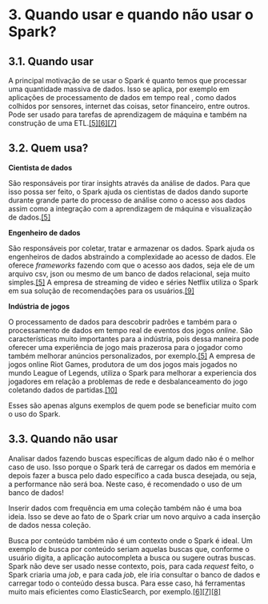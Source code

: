 # 3. Quando usar e quando não usar o Spark?

## 3.1. Quando usar
A principal motivação de se usar o Spark é quanto temos que processar uma quantidade massiva de dados. Isso se aplica, por exemplo em aplicações de processamento de dados em tempo real , como dados colhidos por sensores, internet das coisas, setor financeiro, entre outros. Pode ser usado para tarefas de aprendizagem de máquina e também na construção de uma ETL.[[5]](https://www.toptal.com/spark/introduction-to-apache-spark)[[6]](https://blog.knoldus.com/do-you-really-need-spark-think-again/)[[7]](https://towardsdatascience.com/the-what-why-and-when-of-apache-spark-6c27abc19527)

## 3.2. Quem usa?

**Cientista de dados**

São responsáveis por tirar insights através da análise de dados. Para que isso possa ser feito, o Spark ajuda os cientistas de dados dando suporte durante grande parte do processo de análise como o acesso aos dados assim como a integração com a aprendizagem de máquina e visualização de dados.[[5]](https://www.toptal.com/spark/introduction-to-apache-spark)

**Engenheiro de dados**

São responsáveis por coletar, tratar e armazenar os dados. Spark ajuda os engenheiros de dados abstraindo a complexidade ao acesso de dados. Ele oferece *frameworks* fazendo com que o acesso aos dados, seja ele de um arquivo csv, json ou mesmo de um banco de dados relacional, seja muito simples.[[5]](https://www.toptal.com/spark/introduction-to-apache-spark)
A empresa de streaming de video e séries Netflix utiliza o Spark em sua solução de recomendações para os usuários.[[9]](https://netflixtechblog.com/netflix-at-spark-ai-summit-2018-5304749ed7fa)

**Indústria de jogos**

O processamento de dados para descobrir padrões e também para o processamento de dados em tempo real de eventos dos jogos *online*. São características muito importantes para a indústria, pois dessa maneira pode oferecer uma experiência de jogo mais prazerosa para o jogador como também melhorar anúncios personalizados, por exemplo.[[5]](https://www.toptal.com/spark/introduction-to-apache-spark)
A empresa de jogos online Riot Games, produtora de um dos jogos mais jogados no mundo League of Legends, utiliza o Spark para melhorar a experiencia dos jogadores em relação a problemas de rede e desbalanceamento do jogo coletando dados de partidas.[[10]](https://pt.slideshare.net/SparkSummit/video-games-at-scale-improving-the-gaming-experience-with-apache-spark)


Esses são apenas alguns exemplos de quem pode se beneficiar muito com o uso do Spark. 

## 3.3. Quando não usar

Analisar dados fazendo buscas específicas de algum dado não é o melhor caso de uso. Isso porque o Spark terá de carregar os dados em memória e depois fazer a busca pelo dado específico a cada busca desejada, ou seja, a performance não será boa. Neste caso, é recomendado o uso de um banco de dados! 

Inserir dados com frequência em uma coleção também não é uma boa ideia. Isso se deve ao fato de o Spark criar um novo arquivo a cada inserção de dados nessa coleção. 

Busca por conteúdo também não é um contexto onde o Spark é ideal. Um exemplo de busca por conteúdo seriam aquelas buscas que, conforme o usuário digita, a aplicação autocompleta a busca ou sugere outras buscas. Spark não deve ser usado nesse contexto, pois, para cada *request* feito, o Spark criaria uma *job*, e para cada *job*, ele iria consultar o banco de dados e carregar todo o conteúdo dessa busca. 
Para esse caso, há ferramentas muito mais eficientes como ElasticSearch, por exemplo.[[6]](https://blog.knoldus.com/do-you-really-need-spark-think-again/)[[7]](https://towardsdatascience.com/the-what-why-and-when-of-apache-spark-6c27abc19527)[[8]](https://www.pepperdata.com/blog/five-mistakes-to-avoid-when-using-spark/)

